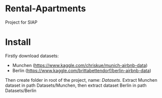 # Rental-Apartments
Project for SIAP

# Install
Firstly download datasets:
* Munchen (https://www.kaggle.com/chriskue/munich-airbnb-data)
* Berlin (https://www.kaggle.com/brittabettendorf/berlin-airbnb-data)

Then create folder in root of the project, name: *Datasets*. 
Extract Munchen dataset in path Datasets/Munchen, then extract dataset Berlin in path Datasets/Berlin
